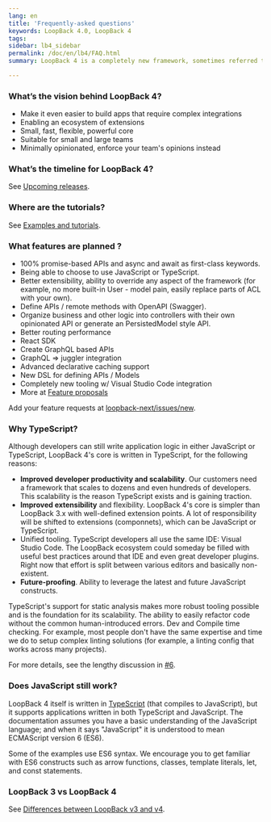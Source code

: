 ```yaml
---
lang: en
title: 'Frequently-asked questions'
keywords: LoopBack 4.0, LoopBack 4
tags:
sidebar: lb4_sidebar
permalink: /doc/en/lb4/FAQ.html
summary: LoopBack 4 is a completely new framework, sometimes referred to as LoopBack-Next.

---
```

### What’s the vision behind LoopBack 4?

- Make it even easier to build apps that require complex integrations
- Enabling an ecosystem of extensions
- Small, fast, flexible, powerful core
- Suitable for small and large teams
- Minimally opinionated, enforce your team's opinions instead

### What’s the timeline for LoopBack 4?

See [Upcoming releases](https://github.com/strongloop/loopback-next/wiki/Upcoming-Releases).

### Where are the tutorials?

See [Examples and tutorials](Examples-and-tutorials.html).

### What features are planned ?

- 100% promise-based APIs and async and await as first-class keywords.
- Being able to choose to use JavaScript or TypeScript.
- Better extensibility, ability to override any aspect of the framework (for example, no more built-in User  - model pain, easily replace parts of ACL with your own).
- Define APIs / remote methods with OpenAPI (Swagger).
- Organize business and other logic into controllers with their own opinionated API or generate an PersistedModel style API.
- Better routing performance
- React SDK
- Create GraphQL based APIs
- GraphQL => juggler integration
- Advanced declarative caching support
- New DSL for defining APIs / Models
- Completely new tooling w/ Visual Studio Code integration
- More at [Feature proposals](https://github.com/strongloop/loopback-next/wiki/Feature-proposals)

Add your feature requests at [loopback-next/issues/new](https://github.com/strongloop/loopback-next/issues/new).

### Why TypeScript?

Although developers can still write application logic in either JavaScript or TypeScript, LoopBack 4's core is written in TypeScript, for the following reasons:

- **Improved developer productivity and scalability**. Our customers need a framework that scales to dozens and even hundreds of developers.  This scalability is the reason TypeScript exists and is gaining traction.  
- **Improved extensibility** and flexibility. LoopBack 4's core is simpler than LoopBack 3.x with well-defined extension points.  A lot of responsibility will be shifted to extensions (componnets), which can be JavaScript or TypeScript.
- Unified tooling. TypeScript developers all use the same IDE: Visual Studio Code. The LoopBack ecosystem could someday be filled with useful best practices around that IDE and even great developer plugins. Right now that effort is split between various editors and basically non-existent.
- **Future-proofing**. Ability to leverage the latest and future JavaScript constructs.

TypeScript's support for static analysis makes more robust tooling possible and is the foundation for its scalability. The ability to easily refactor code without the common human-introduced errors. Dev and Compile time checking. For example, most people don't have the same expertise and time we do to setup complex linting solutions (for example, a linting config that works across many projects).

For more details, see the lengthy discussion in [#6](https://github.com/strongloop/loopback-next/issues/6).

### Does JavaScript still work?

LoopBack 4 itself is written in [TypeScript](https://www.typescriptlang.org) (that compiles to JavaScript), but it supports applications written in both TypeScript and JavaScript. The documentation assumes you have a basic understanding of the JavaScript language; and when it says "JavaScript" it is understood to mean ECMAScript version 6 (ES6).

Some of the examples use ES6 syntax. We encourage you to get familiar with ES6 constructs such as arrow functions, classes, template literals, let, and const statements.

### LoopBack 3 vs LoopBack 4

See [Differences between LoopBack v3 and v4](LoopBack-3.x.html).
